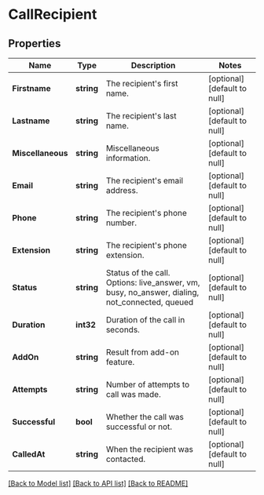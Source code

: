 # CallRecipient

## Properties
Name | Type | Description | Notes
------------ | ------------- | ------------- | -------------
**Firstname** | **string** | The recipient&#39;s first name. | [optional] [default to null]
**Lastname** | **string** | The recipient&#39;s last name. | [optional] [default to null]
**Miscellaneous** | **string** | Miscellaneous information. | [optional] [default to null]
**Email** | **string** | The recipient&#39;s email address. | [optional] [default to null]
**Phone** | **string** | The recipient&#39;s phone number. | [optional] [default to null]
**Extension** | **string** | The recipient&#39;s phone extension. | [optional] [default to null]
**Status** | **string** | Status of the call. Options: live_answer, vm, busy, no_answer, dialing, not_connected, queued | [optional] [default to null]
**Duration** | **int32** | Duration of the call in seconds. | [optional] [default to null]
**AddOn** | **string** | Result from add-on feature. | [optional] [default to null]
**Attempts** | **string** | Number of attempts to call was made. | [optional] [default to null]
**Successful** | **bool** | Whether the call was successful or not. | [optional] [default to null]
**CalledAt** | **string** | When the recipient was contacted. | [optional] [default to null]

[[Back to Model list]](../README.md#documentation-for-models) [[Back to API list]](../README.md#documentation-for-api-endpoints) [[Back to README]](../README.md)


